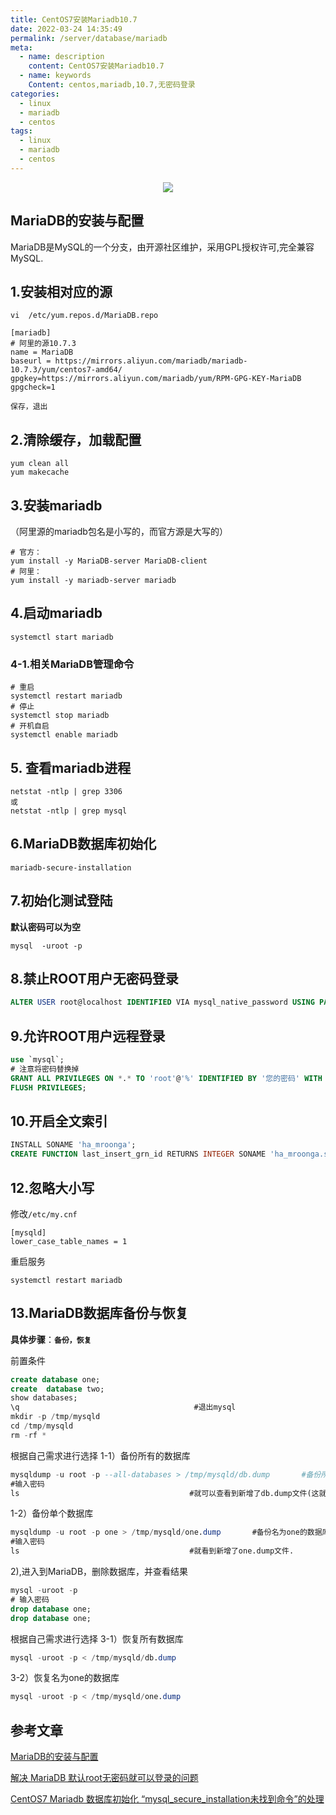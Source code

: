 ```yaml
---
title: CentOS7安装Mariadb10.7
date: 2022-03-24 14:35:49
permalink: /server/database/mariadb
meta:
  - name: description
    content: CentOS7安装Mariadb10.7
  - name: keywords
    Content: centos,mariadb,10.7,无密码登录
categories:
  - linux
  - mariadb
  - centos
tags:
  - linux
  - mariadb 
  - centos
---
```


<p align="center">
  <img src="https://cdn.jsdelivr.net/gh/taixingyiji/image_store@main/blog/20220324143351.png">
</p>

<!-- more -->

## MariaDB的安装与配置

MariaDB是MySQL的一个分支，由开源社区维护，采用GPL授权许可,完全兼容MySQL.

## 1.安装相对应的源

```shell
vi  /etc/yum.repos.d/MariaDB.repo

[mariadb]
# 阿里的源10.7.3
name = MariaDB
baseurl = https://mirrors.aliyun.com/mariadb/mariadb-10.7.3/yum/centos7-amd64/
gpgkey=https://mirrors.aliyun.com/mariadb/yum/RPM-GPG-KEY-MariaDB
gpgcheck=1

保存，退出

```

## 2.清除缓存，加载配置

```shell
yum clean all
yum makecache
```

## 3.安装mariadb

（阿里源的mariadb包名是小写的，而官方源是大写的）

```shell
# 官方：
yum install -y MariaDB-server MariaDB-client
# 阿里：
yum install -y mariadb-server mariadb 
```

## 4.启动mariadb

```shell
systemctl start mariadb
```

### 4-1.相关MariaDB管理命令

```shell
# 重启
systemctl restart mariadb
# 停止
systemctl stop mariadb
# 开机自启
systemctl enable mariadb
```

## 5. 查看mariadb进程

```shell
netstat -ntlp | grep 3306       
或
netstat -ntlp | grep mysql    
```

## 6.MariaDB数据库初始化

```shell
mariadb-secure-installation
```

## 7.初始化测试登陆

**默认密码可以为空**

```shell
mysql  -uroot -p
```

## 8.禁止ROOT用户无密码登录

```sql
ALTER USER root@localhost IDENTIFIED VIA mysql_native_password USING PASSWORD("your_root_pass")
```

## 9.允许ROOT用户远程登录

```sql
use `mysql`;
# 注意将密码替换掉
GRANT ALL PRIVILEGES ON *.* TO 'root'@'%' IDENTIFIED BY '您的密码' WITH GRANT OPTION;
FLUSH PRIVILEGES;
```
## 10.开启全文索引

```sql
INSTALL SONAME 'ha_mroonga';
CREATE FUNCTION last_insert_grn_id RETURNS INTEGER SONAME 'ha_mroonga.so';
```
## 12.忽略大小写

修改`/etc/my.cnf`

```shell
[mysqld]
lower_case_table_names = 1
```

重启服务

```shell
systemctl restart mariadb
```

## 13.MariaDB数据库备份与恢复

**具体步骤**：**`备份，恢复`**

前置条件

```sql
create database one;
create  database two;
show databases;
\q                                       #退出mysql
mkdir -p /tmp/mysqld
cd /tmp/mysqld
rm -rf *
```

根据自己需求进行选择
1-1）备份所有的数据库

```sql
mysqldump -u root -p --all-databases > /tmp/mysqld/db.dump       #备份所有的数据库
#输入密码
ls                                      #就可以查看到新增了db.dump文件(这就是数据库备份的文件).
```

1-2）备份单个数据库

```sql
mysqldump -u root -p one > /tmp/mysqld/one.dump       #备份名为one的数据库
#输入密码
ls                                      #就看到新增了one.dump文件.
```

2),进入到MariaDB，删除数据库，并查看结果

```sql
mysql -uroot -p
# 输入密码
drop database one;
drop database one;
```

根据自己需求进行选择
3-1）恢复所有数据库

```sql
mysql -uroot -p < /tmp/mysqld/db.dump     
```

3-2）恢复名为one的数据库

```sql
mysql -uroot -p < /tmp/mysqld/one.dump
```



## 参考文章

[MariaDB的安装与配置](https://blog.csdn.net/weixin_51202460/article/details/123672061)

[解决 MariaDB 默认root无密码就可以登录的问题](https://www.orcy.net.cn/1410.html)

[CentOS7 Mariadb 数据库初始化 “mysql_secure_installation未找到命令”的处理](https://blog.csdn.net/weixin_39310693/article/details/120393701)
